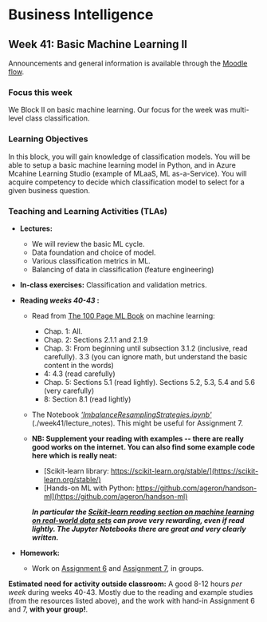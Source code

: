# Business Intelligence 

## Week 41: Basic Machine Learning II

Announcements and general information is available through the [Moodle flow](https://cphbusiness.mrooms.net/course/view.php?id=3874). 

### Focus this week
We Block II on basic machine learning. Our focus for the week was multi-level class classification.

### Learning Objectives
In this block, you will gain knowledge of classification models. You will be able to setup a basic machine learning model in Python, and in Azure Mcahine Learning Studio (example of MLaaS, ML as-a-Service). You will acquire competency to decide which classification model to select for a given business question.

### Teaching and Learning Activities (TLAs)
- **Lectures:** 
  * We will review the basic ML cycle. 
  * Data foundation and choice of model.
  * Various classification metrics in ML. 
  * Balancing of data in classification (feature engineering)

- **In-class exercises:** Classification and validation metrics.

- **Reading _weeks 40-43_ :** 
  * Read from [The 100 Page ML Book](../100PageMLBook.pdf) on machine learning:

     - Chap. 1: All. 
     - Chap. 2: Sections 2.1.1 and 2.1.9
     - Chap. 3: From beginning until subsection 3.1.2 (inclusive, read carefully). 3.3 (you can ignore math, but understand the basic content in the words)
     - 4: 4.3 (read carefully)
     - Chap. 5: Sections 5.1 (read lightly). Sections 5.2, 5.3, 5.4 and 5.6 (very carefully)
     - 8: Section 8.1 (read lightly)
  * The Notebook [_'ImbalanceResamplingStrategies.ipynb'_](https://github.com/datsoftlyngby/soft2019fall-bi-teaching-material/blob/master/week41/lecture_notes/ImbalanceResamplingStrategies.ipynb) (./week41/lecture_notes). This might be useful for Assignment 7.
 
  * **NB: Supplement your reading with examples -- there are really good works on the internet. You can also find some example code here which is really neat:**
     - [Scikit-learn library: https://scikit-learn.org/stable/](https://scikit-learn.org/stable/)
     - [Hands-on ML with Python: https://github.com/ageron/handson-ml](https://github.com/ageron/handson-ml)

     **_In particular the [Scikit-learn reading section on machine learning on real-world data sets](https://scikit-learn.org/stable/auto_examples/index.html#examples-based-on-real-world-datasets) can prove very rewarding, even if read lightly. The Jupyter Notebooks there are great and very clearly written._**

- **Homework:**
  * Work on [Assignment 6](https://github.com/datsoftlyngby/soft2019fall-bi-teaching-material/tree/master/week40/assignment_6) and [Assignment 7](https://github.com/datsoftlyngby/soft2019fall-bi-teaching-material/tree/master/week40/assignment_7), in groups.

**Estimated need for activity outside classroom:** A good 8-12 hours _per week_ during weeks 40-43. Mostly due to the reading and example studies (from the resources listed above), and the work with hand-in Assignment 6 and 7, **with your group!**.
